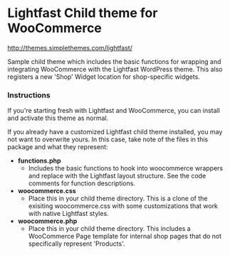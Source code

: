 Lightfast Child theme for WooCommerce
=====================

http://themes.simplethemes.com/lightfast/

Sample child theme which includes the basic functions for wrapping and integrating WooCommerce with the Lightfast WordPress theme. This also registers a new 'Shop' Widget location for shop-specific widgets.


### Instructions

If you're starting fresh with Lightfast and WooCommerce, you can install and activate this theme as normal.

If you already have a customized Lightfast child theme installed, you may not want to overwrite yours. In this case, take note of the files in this package and what they represent:


* __functions.php__
    * Includes the basic functions to hook into woocommerce wrappers and replace with the Lightfast layout structure. See the code comments for function descriptions.
* __woocommerce.css__
    * Place this in your child theme directory. This is a clone of the exisiting woocommerce.css with some customizations that work with native Lightfast styles.
* __woocommerce.php__
    * Place this in your child theme directory. This includes a WooCommerce Page template for internal shop pages that do not specifically represent 'Products'.